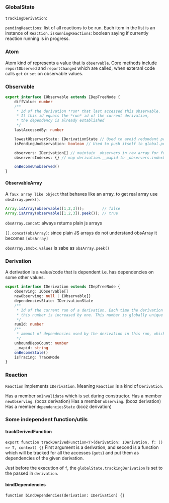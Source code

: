 


### GlobalState

`trackingDerivation`:

`pendingReactions`: list of all reactions to be run. Each item in the list is an instance of `Reaction`.
`isRunningReactions`: boolean saying if currently reaction running is in progress.

### Atom

Atom kind of represents a value that is `observable`.
Core methods include `reportObserved` and `reportChanged` which are called,
when exteranl code calls `get` or `set` on observable values.

### Observable

```ts
export interface IObservable extends IDepTreeNode {
    diffValue: number
    /**
     * Id of the derivation *run* that last accessed this observable.
     * If this id equals the *run* id of the current derivation,
     * the dependency is already established
     */
    lastAccessedBy: number

    lowestObserverState: IDerivationState // Used to avoid redundant propagations
    isPendingUnobservation: boolean // Used to push itself to global.pendingUnobservations at most once per batch.

    observers: IDerivation[] // maintain _observers in raw array for for way faster iterating in propagation.
    observersIndexes: {} // map derivation.__mapid to _observers.indexOf(derivation) (see removeObserver)

    onBecomeUnobserved()
}
```

#### ObservableArray

A `faux array like object` that behaves like an array.
to get real array use `obsArray.peek()`.

```js
Array.isArray(observable([1,2,3]));        // false
Array.isArray(observable([1,2,3]).peek()); // true
```

`obsArray.concat`: always returns plain js arrays

`[].concat(obsArray)`: since plain JS arrays do not understand obsArray it becomes `[obsArray]`

`obsArray.$mobx.values` is sabe as `obsArray.peek()`

### Derivation

A derivation is a value/code that is dependent i.e. has dependencies on some other values.

```ts
export interface IDerivation extends IDepTreeNode {
    observing: IObservable[]
    newObserving: null | IObservable[]
    dependenciesState: IDerivationState
    /**
     * Id of the current run of a derivation. Each time the derivation is tracked
     * this number is increased by one. This number is globally unique
     */
    runId: number
    /**
     * amount of dependencies used by the derivation in this run, which has not been bound yet.
     */
    unboundDepsCount: number
    __mapid: string
    onBecomeStale()
    isTracing: TraceMode
}
```

### Reaction

`Reaction` implements `IDerivation`. Meaning `Reaction` is a kind of `Derivation`.

Has a member `onInvalidate` which is set during constructor.
Has a member `newObserving`. (bcoz derivation)
Has a member `observing`. (bcoz derivation)
Has a member `dependenciesState` (bcoz derivation)

### Some independent function/utils

#### trackDerivedFunction
`export function trackDerivedFunction<T>(derivation: IDerivation, f: () => T, context) {}`
First argument is a derivation, and second is a function which will be tracked for all the accesses (`gets`) and put them as dependencies of the given derivation.

Just before the execution of `f`, the `globalState.trackingDerivation` is set to the passed in `derivation`.


#### bindDependencies
`function bindDependencies(derivation: IDerivation) {}`